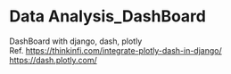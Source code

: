 # Data Analysis_DashBoard
 DashBoard with django, dash, plotly  
 Ref. https://thinkinfi.com/integrate-plotly-dash-in-django/  
      https://dash.plotly.com/  
